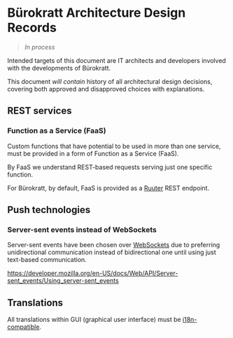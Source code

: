# Bürokratt Architecture Design Records

> _In process_

Intended targets of this document are IT architects and developers involved with the developments of Bürokratt.

This document _will contain_ history of all architectural design decisions, covering both approved and disapproved choices with explanations.

## REST services

### Function as a Service (FaaS)

Custom functions that have potential to be used in more than one service, must be provided in a form of Function as a Service (FaaS).

By FaaS we understand REST-based requests serving just one specific function.

For Bürokratt, by default, FaaS is provided as a [Ruuter](https://github.com/buerokratt/Ruuter) REST endpoint.


## Push technologies

### Server-sent events instead of WebSockets

Server-sent events have been chosen over [WebSockets](https://developer.mozilla.org/en-US/docs/Web/API/WebSockets_API) due to preferring unidirectional communication instead of bidirectional one until using just text-based communication.

https://developer.mozilla.org/en-US/docs/Web/API/Server-sent_events/Using_server-sent_events

## Translations

All translations within GUI (graphical user interface) must be [i18n-compatible](https://www.i18next.com/).
